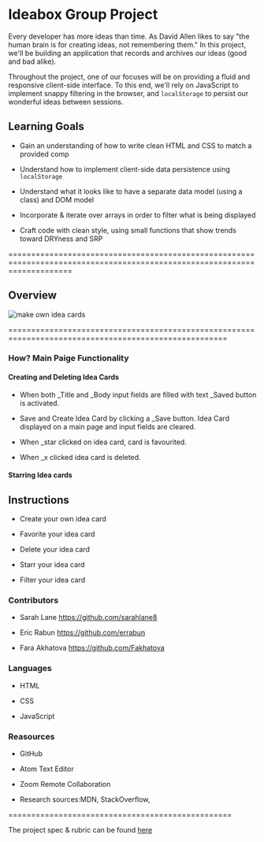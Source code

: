 # Ideabox Group Project

Every developer has more ideas than time. As David Allen likes to say "the human brain is for creating ideas, not remembering them." In this project, we'll be building an application that records and archives our ideas (good and bad alike).

Throughout the project, one of our focuses will be on providing a fluid and responsive client-side interface. To this end, we'll rely on JavaScript to implement snappy filtering in the browser, and `localStorage` to persist our wonderful ideas between sessions.

## Learning Goals

* Gain an understanding of how to write clean HTML and CSS to match a provided comp

* Understand how to implement client-side data persistence using `localStorage`

* Understand what it looks like to have a separate data model (using a class) and DOM model

* Incorporate & iterate over arrays in order to filter what is being displayed

* Craft code with clean style, using small functions that show trends toward DRYness and SRP

==========================================================================================================================

## Overview

![make own idea cards](https://frontend.turing.io/projects/module-1/assets/ideabox-group/desktop.jpg)

======================================================================================================

### How? Main Paige Functionality


#### Creating  and Deleting Idea Cards

* When both _Title and _Body input fields are filled with text _Saved button is activated.

* Save and Create Idea Card by clicking a _Save button. Idea Card displayed on a main page and input fields are cleared.

* When _star clicked on idea card, card is favourited. 

* When _x clicked idea card is deleted.



#### Starring Idea cards




## Instructions

* Create your own idea card

* Favorite your idea card

* Delete your idea card

* Starr your idea card

* Filter your idea card











### Contributors

* Sarah Lane https://github.com/sarahlane8

* Eric Rabun https://github.com/errabun

* Fara Akhatova https://github.com/Fakhatova

### Languages

* HTML

* CSS

* JavaScript

### Reasources

* GitHub

* Atom Text Editor

* Zoom Remote Collaboration

* Research sources:MDN, StackOverflow,

=================================================































The project spec & rubric can be found [here](https://frontend.turing.io/projects/module-1/ideabox-group.html)
